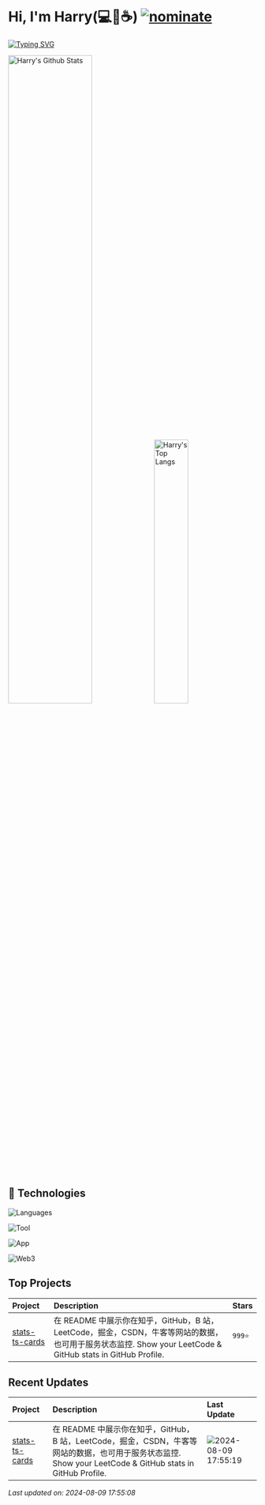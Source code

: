 # Hi, I'm Harry(💻💖☕) [![nominate](https://img.shields.io/badge/nominate-%20@HarryYe66%20as%20GitHub%20Star-yellow.svg?logo=github&labelColor=181717&longCache=true&style=flat-square)](https://stars.github.com/nominate)

[![Typing SVG](https://readme-typing-svg.herokuapp.com?font=comfortaa&color=016EEA&size=24&width=500&lines=Welcome+to+Harry's+Github)](https://git.io/typing-svg)

<p>
  <img src="https://github-readme-stats.vercel.app/api?username=HarryYe66&show_icons=true&hide_border=true" alt="Harry's Github Stats" width="58%" />
  <img src="https://github-readme-stats.vercel.app/api/top-langs/?username=HarryYe66&layout=compact&hide_border=true&langs_count=10" alt="Harry's Top Langs" width="37%" /> 
</p>

## 🔧 Technologies

![Languages](https://skill-icon-ts.vercel.app/icons?i=react,electron,express,vue,vite,php,wordpress,html,htmx,js,threejs,JQuery,less,ts,nodejs,md)

![Tool](https://skill-icon-ts.vercel.app/icons?i=docker,mysql,redis,MongoDB,rabbitmq,ipfs,linux,nginx,sqlite,vercel,cloudflare,powershell)

![App](https://skill-icon-ts.vercel.app/icons?i=discord,x,instagram,telegram,gmail,github,ps,Sublime,vscode&t=dark)

![Web3](https://skill-icon-ts.vercel.app/icons?i=uniswap,pancakeswap,jup6,solana,polygon,bnb,ethereum)

## Top Projects

| Project                                                       | Description                                                                                                                                                | Stars   |
| :------------------------------------------------------------ | :--------------------------------------------------------------------------------------------------------------------------------------------------------- | :------ |
| [stats-ts-cards](https://github.com/HarryYe66/stats-ts-cards) | 在 README 中展示你在知乎，GitHub，B 站，LeetCode，掘金，CSDN，牛客等网站的数据，也可用于服务状态监控. Show your LeetCode & GitHub stats in GitHub Profile. | `999⭐` |

## Recent Updates

| Project                                                       | Description                                                                                                                                                | Last Update                                                                                                  |
| :------------------------------------------------------------ | :--------------------------------------------------------------------------------------------------------------------------------------------------------- | :----------------------------------------------------------------------------------------------------------- |
| [stats-ts-cards](https://github.com/HarryYe66/stats-ts-cards) | 在 README 中展示你在知乎，GitHub，B 站，LeetCode，掘金，CSDN，牛客等网站的数据，也可用于服务状态监控. Show your LeetCode & GitHub stats in GitHub Profile. | ![2024-08-09 17:55:19](https://img.shields.io/badge/2024--08--01-21%3A29%3A19-brightgreen?style=flat-square) |

_Last updated on: 2024-08-09 17:55:08_
